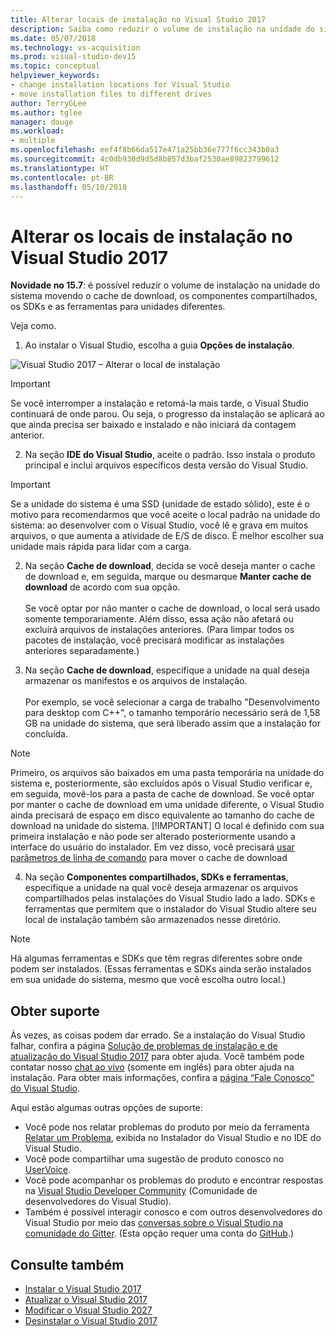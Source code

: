 ```yaml
---
title: Alterar locais de instalação no Visual Studio 2017
description: Saiba como reduzir o volume de instalação na unidade do sistema mudando o local do cache de download, dos componentes compartilhados, dos SDKs e das ferramentas para unidades diferentes.
ms.date: 05/07/2018
ms.technology: vs-acquisition
ms.prod: visual-studio-dev15
ms.topic: conceptual
helpviewer_keywords:
- change installation locations for Visual Studio
- move installation files to different drives
author: TerryGLee
ms.author: tglee
manager: douge
ms.workload:
- multiple
ms.openlocfilehash: eef4f8b66da517e471a25bb36e777f6cc343b0a3
ms.sourcegitcommit: 4c0db930d9d5d8b857d3baf2530ae89823799612
ms.translationtype: HT
ms.contentlocale: pt-BR
ms.lasthandoff: 05/10/2018
---
```

# <a name="change-the-installation-locations-in-visual-studio-2017"></a>Alterar os locais de instalação no Visual Studio 2017

**Novidade no 15.7**: é possível reduzir o volume de instalação na unidade do sistema movendo o cache de download, os componentes compartilhados, os SDKs e as ferramentas para unidades diferentes.

Veja como.

1. Ao instalar o Visual Studio, escolha a guia **Opções de instalação**.

  ![Visual Studio 2017 – Alterar o local de instalação](media/installation-options-by-location.png "Alterar o local de instalação")

  > [!IMPORTANT]
  > Se você interromper a instalação e retomá-la mais tarde, o Visual Studio continuará de onde parou. Ou seja, o progresso da instalação se aplicará ao que ainda precisa ser baixado e instalado e não iniciará da contagem anterior.

2. Na seção **IDE do Visual Studio**, aceite o padrão. Isso instala o produto principal e inclui arquivos específicos desta versão do Visual Studio.

 > [!IMPORTANT]
 > Se a unidade do sistema é uma SSD (unidade de estado sólido), este é o motivo para recomendarmos que você aceite o local padrão na unidade do sistema: ao desenvolver com o Visual Studio, você lê e grava em muitos arquivos, o que aumenta a atividade de E/S de disco.  É melhor escolher sua unidade mais rápida para lidar com a carga.

2. Na seção **Cache de download**, decida se você deseja manter o cache de download e, em seguida, marque ou desmarque **Manter cache de download** de acordo com sua opção. <br><br>Se você optar por não manter o cache de download, o local será usado somente temporariamente. Além disso, essa ação não afetará ou excluirá arquivos de instalações anteriores. (Para limpar todos os pacotes de instalação, você precisará modificar as instalações anteriores separadamente.)

3. Na seção **Cache de download**, especifique a unidade na qual deseja armazenar os manifestos e os arquivos de instalação. <br><br>Por exemplo, se você selecionar a carga de trabalho "Desenvolvimento para desktop com C++", o tamanho temporário necessário será de 1,58 GB na unidade do sistema, que será liberado assim que a instalação for concluída.

 > [!NOTE]
 > Primeiro, os arquivos são baixados em uma pasta temporária na unidade do sistema e, posteriormente, são excluídos após o Visual Studio verificar e, em seguida, movê-los para a pasta de cache de download. Se você optar por manter o cache de download em uma unidade diferente, o Visual Studio ainda precisará de espaço em disco equivalente ao tamanho do cache de download na unidade do sistema.
 > [!IMPORTANT]
 > O local é definido com sua primeira instalação e não pode ser alterado posteriormente usando a interface do usuário do instalador. Em vez disso, você precisará [usar parâmetros de linha de comando](use-command-line-parameters-to-install-visual-studio.md) para mover o cache de download

4. Na seção **Componentes compartilhados, SDKs e ferramentas**, especifique a unidade na qual você deseja armazenar os arquivos compartilhados pelas instalações do Visual Studio lado a lado. SDKs e ferramentas que permitem que o instalador do Visual Studio altere seu local de instalação também são armazenados nesse diretório.

 > [!NOTE]
 > Há algumas ferramentas e SDKs que têm regras diferentes sobre onde podem ser instalados. (Essas ferramentas e SDKs ainda serão instalados em sua unidade do sistema, mesmo que você escolha outro local.)

## <a name="get-support"></a>Obter suporte

Às vezes, as coisas podem dar errado. Se a instalação do Visual Studio falhar, confira a página [Solução de problemas de instalação e de atualização do Visual Studio 2017](troubleshooting-installation-issues.md) para obter ajuda. Você também pode contatar nosso [chat ao vivo](https://www.visualstudio.com/vs/support/#talktous) (somente em inglês) para obter ajuda na instalação. Para obter mais informações, confira a [página “Fale Conosco” do Visual Studio](https://www.visualstudio.com/vs/support/#talktous).

Aqui estão algumas outras opções de suporte:

* Você pode nos relatar problemas do produto por meio da ferramenta [Relatar um Problema](../ide/how-to-report-a-problem-with-visual-studio-2017.md), exibida no Instalador do Visual Studio e no IDE do Visual Studio.
* Você pode compartilhar uma sugestão de produto conosco no [UserVoice](https://visualstudio.uservoice.com/forums/121579).
* Você pode acompanhar os problemas do produto e encontrar respostas na [Visual Studio Developer Community](https://developercommunity.visualstudio.com/) (Comunidade de desenvolvedores do Visual Studio).
* Também é possível interagir conosco e com outros desenvolvedores do Visual Studio por meio das [conversas sobre o Visual Studio na comunidade do Gitter](https://gitter.im/Microsoft/VisualStudio). (Esta opção requer uma conta do [GitHub](https://github.com/).)

## <a name="see-also"></a>Consulte também

* [Instalar o Visual Studio 2017](install-visual-studio.md)
* [Atualizar o Visual Studio 2017](update-visual-studio.md)
* [Modificar o Visual Studio 2027](update-visual-studio.md)
* [Desinstalar o Visual Studio 2017](uninstall-visual-studio.md)
